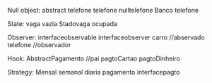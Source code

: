 Null object:
    abstract telefone
    telefone
    nulltelefone
    Banco telefone
    
State:
    vaga
    vazia
    Stadovaga
    ocupada

Observer:
    interfaceobservable
    interfaceobserver
    carro //abservado
    telefone //observador

Hook:
    AbstractPagamento //pai
    pagtoCartao
    pagtoDinheiro

Strategy:
    Mensal
    semanal
    diaria
    pagamento
    interfacepagto



